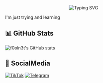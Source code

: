 <div align="center">
        <img src="https://readme-typing-svg.herokuapp.com?font=ShadowsIntoLightsize=50&duration=5500&color=f70787&background=FF673200&center=true&vCenter=true&lines=Hello Friends,+I+am+F0oln3t;Welcome+to+my+GitHub+😁" alt="Typing SVG" />
    </a>
</div>

I'm just trying and learning 

## 📊 GitHub Stats
![f0oln3t's GitHub stats](https://github-readme-stats.vercel.app/api?username=f0oln3t&show_icons=true&theme=dark)

## 📱 SocialMedia
[![TikTok](https://img.shields.io/badge/TikTok-000000?style=flat&logo=tikTok&logoColor=white)](https://www.tiktok.com/@f0ol.n3t_)
[![Telegram](https://img.shields.io/badge/Telegram-2CA5E0?style=flat&logo=telegram&logoColor=white)](https://t.me/foolnett)
